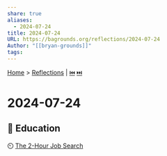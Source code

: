 ```yaml
---
share: true
aliases:
  - 2024-07-24
title: 2024-07-24
URL: https://bagrounds.org/reflections/2024-07-24
Author: "[[bryan-grounds]]"
tags: 
---
```

[Home](../index.md) > [Reflections](./index.md) | [⏮️](./2024-07-22.md) [⏭️](./2024-07-25.md)  
# 2024-07-24  
## 🧠 Education  
⏲️ [The 2-Hour Job Search](../books/the-2-hour-job-search.md)  

